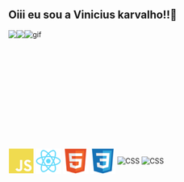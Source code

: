 ## Oiii eu sou a Vinicius karvalho!!👋
<div style="display: flex">
  <img height=200 align="center" src="https://github-readme-stats.vercel.app/api?username=Vinicuskarv&show_icons=true&theme=transparent" />
  <img height=200 align="center" src="https://github-readme-stats.vercel.app/api/top-langs/?username=Vinicuskarv&langs_count=8" />
  <img align="center" posi alt="gif"  height="200" width="190" src="https://cdn.discordapp.com/attachments/1099742049361723496/1124452379367063693/picasion.com_cc7eb7c2eaede347b12023586f57a65f.gif"/>
</div>
 <br><br>
<div style="display: inline_block">
  <img align="center" alt="Js" height="50" width="50" 
    src="https://raw.githubusercontent.com/devicons/devicon/master/icons/javascript/javascript-plain.svg">
  <img align="center" alt="React" height="50" width="50" 
    src="https://raw.githubusercontent.com/devicons/devicon/master/icons/react/react-original.svg">
  <img align="center" alt="HTML" height="50" width="50" 
    src="https://raw.githubusercontent.com/devicons/devicon/master/icons/html5/html5-original.svg">
  <img align="center" alt="CSS" height="50" width="50" 
    src="https://raw.githubusercontent.com/devicons/devicon/master/icons/css3/css3-original.svg">
  <img align="center" alt="CSS" height="50" width="50" 
    src="https://cdn.jsdelivr.net/gh/devicons/devicon/icons/php/php-original.svg">
  <img align="center" alt="CSS" height="50" width="50" 
    src="https://cdn.jsdelivr.net/gh/devicons/devicon/icons/jquery/jquery-original-wordmark.svg">
</div>

